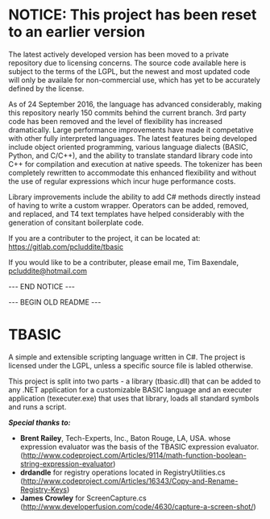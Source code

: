 # NOTICE: This project has been reset to an earlier version
The latest actively developed version has been moved to a private repository due to licensing concerns. The source code available here is subject to the terms of the LGPL, but the newest and most updated code will only be availale for non-commercial use, which has yet to be accurately defined by the license.

As of 24 September 2016, the language has advanced considerably, making this repository nearly 150 commits behind the current branch. 3rd party code has been removed and the level of flexibility has increased dramatically. Large performance improvements have made it competative with other fully interpreted languages. The latest features being developed include object oriented programming, various language dialects (BASIC, Python, and C/C++), and the ability to translate standard library code into C++ for compilation and execution at native speeds. The tokenizer has been completely rewritten to accommodate this enhanced flexibility and without the use of regular expressions which incur huge performance costs.

Library improvements include the ability to add C# methods directly instead of having to write a custom wrapper. Operators can be added, removed, and replaced, and T4 text templates have helped considerably with the generation of consitant boilerplate code.

If you are a contributer to the project, it can be located at:
https://gitlab.com/pcluddite/tbasic

If you would like to be a contributer, please email me, Tim Baxendale, pcluddite@hotmail.com

--- END NOTICE ---

--- BEGIN OLD README ---
# TBASIC
A simple and extensible scripting language written in C#. The project is licensed under the LGPL, unless a specific source file is labled otherwise.

This project is split into two parts - a library (tbasic.dll) that can be added to any .NET application for a customizable BASIC language and an executer application (texecuter.exe) that uses that library, loads all standard symbols and runs a script.

***Special thanks to:***
- **Brent Railey**, Tech-Experts, Inc., Baton Rouge, LA, USA. whose expression evaluator was the basis of the TBASIC expression evaluator. (http://www.codeproject.com/Articles/9114/math-function-boolean-string-expression-evaluator)
- **drdandle** for registry operations located in RegistryUtilities.cs (http://www.codeproject.com/Articles/16343/Copy-and-Rename-Registry-Keys)
- **James Crowley** for ScreenCapture.cs (http://www.developerfusion.com/code/4630/capture-a-screen-shot/)
